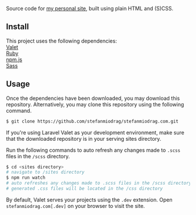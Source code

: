 Source code for [my personal site](http://www.stefanmiodrag.com/), built using plain HTML and (S)CSS.

## Install

This project uses the following dependencies:<br/>
[Valet](https://laravel.com/docs/5.5/valet#installation)<br/>
[Ruby](https://www.ruby-lang.org/en/downloads/)<br/>
[npm.js](https://www.npmjs.com/get-npm)<br/>
[Sass](http://sass-lang.com/)<br/>


## Usage

Once the dependencies have been downloaded, you may download this repository. Alternatively, you may clone this repository using the following command.
```sh
$ git clone https://github.com/stefanmiodrag/stefanmiodrag.com.git
```

If you're using Laravel Valet as your development environment, make sure that the downloaded repository is in your serving sites  directory.

Run the following commands to auto refresh any changes made to `.scss` files in the `/scss` directory. 
```sh
$ cd <sites directory>
# navigate to /sites directory
$ npm run watch
# auto refreshes any changes made to .scss files in the /scss directory
# generated .css files will be located in the /css directory
```

By default, Valet serves your projects using the `.dev` extension. Open `stefanmiodrag.com[.dev]` on your browser to visit the site.

